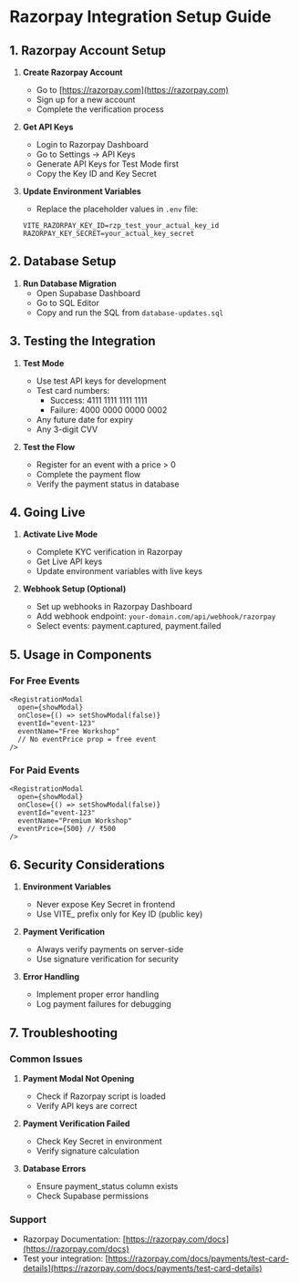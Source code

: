 # Razorpay Integration Setup Guide

## 1. Razorpay Account Setup

1. **Create Razorpay Account**
   - Go to [https://razorpay.com](https://razorpay.com)
   - Sign up for a new account
   - Complete the verification process

2. **Get API Keys**
   - Login to Razorpay Dashboard
   - Go to Settings → API Keys
   - Generate API Keys for Test Mode first
   - Copy the Key ID and Key Secret

3. **Update Environment Variables**
   - Replace the placeholder values in `.env` file:
   ```
   VITE_RAZORPAY_KEY_ID=rzp_test_your_actual_key_id
   RAZORPAY_KEY_SECRET=your_actual_key_secret
   ```

## 2. Database Setup

1. **Run Database Migration**
   - Open Supabase Dashboard
   - Go to SQL Editor
   - Copy and run the SQL from `database-updates.sql`

## 3. Testing the Integration

1. **Test Mode**
   - Use test API keys for development
   - Test card numbers:
     - Success: 4111 1111 1111 1111
     - Failure: 4000 0000 0000 0002
   - Any future date for expiry
   - Any 3-digit CVV

2. **Test the Flow**
   - Register for an event with a price > 0
   - Complete the payment flow
   - Verify the payment status in database

## 4. Going Live

1. **Activate Live Mode**
   - Complete KYC verification in Razorpay
   - Get Live API keys
   - Update environment variables with live keys

2. **Webhook Setup (Optional)**
   - Set up webhooks in Razorpay Dashboard
   - Add webhook endpoint: `your-domain.com/api/webhook/razorpay`
   - Select events: payment.captured, payment.failed

## 5. Usage in Components

### For Free Events
```tsx
<RegistrationModal
  open={showModal}
  onClose={() => setShowModal(false)}
  eventId="event-123"
  eventName="Free Workshop"
  // No eventPrice prop = free event
/>
```

### For Paid Events
```tsx
<RegistrationModal
  open={showModal}
  onClose={() => setShowModal(false)}
  eventId="event-123"
  eventName="Premium Workshop"
  eventPrice={500} // ₹500
/>
```

## 6. Security Considerations

1. **Environment Variables**
   - Never expose Key Secret in frontend
   - Use VITE_ prefix only for Key ID (public key)

2. **Payment Verification**
   - Always verify payments on server-side
   - Use signature verification for security

3. **Error Handling**
   - Implement proper error handling
   - Log payment failures for debugging

## 7. Troubleshooting

### Common Issues

1. **Payment Modal Not Opening**
   - Check if Razorpay script is loaded
   - Verify API keys are correct

2. **Payment Verification Failed**
   - Check Key Secret in environment
   - Verify signature calculation

3. **Database Errors**
   - Ensure payment_status column exists
   - Check Supabase permissions

### Support

- Razorpay Documentation: [https://razorpay.com/docs](https://razorpay.com/docs)
- Test your integration: [https://razorpay.com/docs/payments/test-card-details](https://razorpay.com/docs/payments/test-card-details)